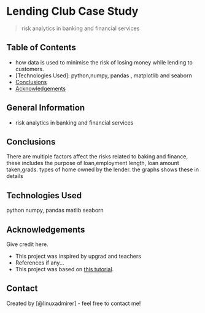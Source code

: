 # Lending Club Case Study
> risk analytics in banking and financial services


## Table of Contents
* how data is used to minimise the risk of losing money while lending to customers.
* [Technologies Used]: python,numpy, pandas , matplotlib and seaborn
* [Conclusions](#conclusions)
* [Acknowledgements](#acknowledgements)

<!-- You can include any other section that is pertinent to your problem -->

## General Information
- risk analytics in banking and financial services 

<!-- You don't have to answer all the questions - just the ones relevant to your project. -->

## Conclusions
There are multiple factors affect the risks related to baking and finance, these includes the purpose of loan,employment length, loan amount taken,grads. types of home owned by the lender. the graphs shows these in details


<!-- You don't have to answer all the questions - just the ones relevant to your project. -->


## Technologies Used
python
numpy,
pandas
matlib
seaborn

<!-- As the libraries versions keep on changing, it is recommended to mention the version of library used in this project -->

## Acknowledgements
Give credit here.
- This project was inspired by upgrad and teachers
- References if any...
- This project was based on [this tutorial](https://www.upgrad.com).


## Contact
Created by [@linuxadmirer] - feel free to contact me!


<!-- Optional -->
<!-- ## License -->
<!-- This project is open source and available under the [... License](). -->

<!-- You don't have to include all sections - just the one's relevant to your project -->